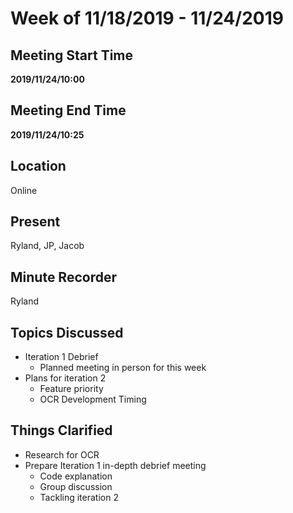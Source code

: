 # Week of 11/18/2019 - 11/24/2019

## Meeting Start Time

**2019/11/24/10:00**

## Meeting End Time

**2019/11/24/10:25**

## Location

Online

## Present

Ryland, JP, Jacob

## Minute Recorder

Ryland

## Topics Discussed

* Iteration 1 Debrief
  * Planned meeting in person for this week
* Plans for iteration 2
  * Feature priority
  * OCR Development Timing

## Things Clarified

* Research for OCR
* Prepare Iteration 1 in-depth debrief meeting
  * Code explanation
  * Group discussion
  * Tackling iteration 2
